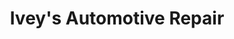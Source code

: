 ---
title: "Ivey's Automotive Repair"
url: /fortuna/iveys-automotive-repair/
shop: Autowerkstatt
---